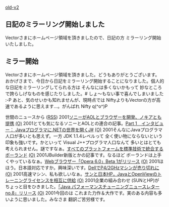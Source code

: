 [old-v2](ig011114-orig.html)

## 日記のミラーリング開始しました

Vectorさまにホームページ領域を頂きましたので、日記の方 ミラーリング開始いたしました。






## ミラー開始


Vectorさまにホームページ領域を頂きました。どうもありがとうございます。
おかげさまで、今日から日記をミラーリング開始することになりました。個人的な日記をミラーリングしてられる方は
そんなには多くないかもって 妙なところで誇らしげなものを感じたりしました。#
しょ～もない事で喜んでしまいました :-P
あと、気のせいかも知れませんが、現時点では NiftyよりもVectorの方が高速であるように思えます…。がんばれ
Nifty q(^o^)P



世間のニュースから ([RSS](ig011114-news.xml)) 2001[ソニーがAOLとブラウザーを開発、ノキアとも提携](http://cnet.sphere.ne.jp/News/2001/Item/011113-7.html) [(O)](http://cnet.sphere.ne.jp/News/2001/Item/011113-7.html) 2001とても気になるソニーとAOLとの連合の記事。[Part 1　インタビュー： Javaプログラマに.NETの世界を開くJ#](http://www.atmarkit.co.jp/fdotnet/special/jsb1_intvw/jsb1_intvw_01.html) [(O)](http://www.atmarkit.co.jp/fdotnet/special/jsb1_intvw/jsb1_intvw_01.html) 2001そんなにJavaプログラマ人口が多いとも思えず。一方 JDK 1.1.4レベルって 全く使い物にならないという印象も強いです。かといって Visual J++プログラマ人口なんて 多いとはとても考えられません。謎ですなぁ。[すべてのプラットフォームを標準技術で統合するボーランド](http://www.zdnet.co.jp/enterprise/0111/13/01111305.html) [(O)](http://www.zdnet.co.jp/enterprise/0111/13/01111305.html) 2001JBuilder新版とかの記事です。なるほど ボーランドは上手くやっているなぁ。[Webブラウザー「Opera 6.0」Beta 1がリリース](http://www.forest.impress.co.jp/article/2001/11/14/opera60beta.html) [(O)](http://www.forest.impress.co.jp/article/2001/11/14/opera60beta.html) 2001ほほう。日本語対応ですか。興味深いです。[DellでP4/2GHzマシンが売り切れに](http://www.zdnet.co.jp/news/0111/14/b_1113_03.html) [(O)](http://www.zdnet.co.jp/news/0111/14/b_1113_03.html) 2001高速マシン、私も欲しいなぁ。[サンと日本HP，JavaとOpenViewのトレーニングライセンスを相互に供給](http://www.zdnet.co.jp/enterprise/0111/13/01111313.html) [(O)](http://www.zdnet.co.jp/enterprise/0111/13/01111313.html) 2001企業の組み合わせ (SUNとHP)が ちょっと目をひきました。[「Java パフォーマンスチューニングニュースレター no.8」リリース](http://www.hatena.org/JavaPerformanceTuning/newsletter008.html) [(O)](http://www.hatena.org/JavaPerformanceTuning/newsletter008.html) 2001今回のは これまた力作＆大作です。実のある内容も多いように思いました。みなさま 翻訳ご苦労様です。